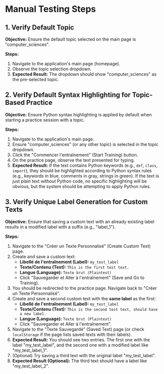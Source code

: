 # Manual Testing Steps

## 1. Verify Default Topic

**Objective:** Ensure the default topic selected on the main page is "computer_sciences".

**Steps:**
1.  Navigate to the application's main page (homepage).
2.  Observe the topic selection dropdown.
3.  **Expected Result:** The dropdown should show "computer_sciences" as the pre-selected topic.

## 2. Verify Default Syntax Highlighting for Topic-Based Practice

**Objective:** Ensure Python syntax highlighting is applied by default when starting a practice session with a topic.

**Steps:**
1.  Navigate to the application's main page.
2.  Ensure "computer_sciences" (or any other topic) is selected in the topic dropdown.
3.  Click the "Commencer l'entraînement" (Start Training) button.
4.  On the practice page, observe the text presented for typing.
5.  **Expected Result:** If the text contains Python keywords (e.g., `def`, `class`, `import`), they should be highlighted according to Python syntax rules (e.g., keywords in blue, comments in gray, strings in green). If the text is just plain text without Python code, no specific highlighting will be obvious, but the system should be attempting to apply Python rules.

## 3. Verify Unique Label Generation for Custom Texts

**Objective:** Ensure that saving a custom text with an already existing label results in a modified label with a suffix (e.g., "label_1").

**Steps:**
1.  Navigate to the "Créer un Texte Personnalisé" (Create Custom Text) page.
2.  Create and save a custom text:
    *   **Libellé de l'entraînement (Label):** `my_test_label`
    *   **Texte/Contenu (Text):** `This is the first test text.`
    *   **Langue (Language):** `Texte brut (Plaintext)`
    *   Click "Sauvegarder et Aller à l'entraînement" (Save and Go to Training).
3.  You should be redirected to the practice page. Navigate back to "Créer un Texte Personnalisé".
4.  Create and save a second custom text with the **same label** as the first:
    *   **Libellé de l'entraînement (Label):** `my_test_label`
    *   **Texte/Contenu (Text):** `This is the second test text, should have a new label.`
    *   **Langue (Language):** `Texte brut (Plaintext)`
    *   Click "Sauvegarder et Aller à l'entraînement".
5.  Navigate to the "Texte Sauvegardé" (Saved Text) page (or check `localStorage` if the page lists saved texts with their labels).
6.  **Expected Result:** You should see two entries. The first one with the label "my_test_label", and the second one with a modified label like "my_test_label_1".
7.  (Optional) Try saving a third text with the original label "my_test_label".
8.  **Expected Result (Optional):** The third text should have a label like "my_test_label_2".

